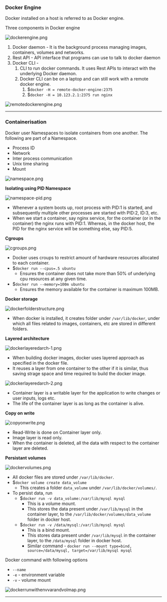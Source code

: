 
### Docker Engine

Docker installed on a host is referred to as Docker engine.


Three components in Docker engine

![dockerengine.png](Attachments/dockerengine.png)

1. Docker daemon - It is the background process managing images, containers, volumes and networks.
2. Rest API - API interface that programs can use to talk to docker daemon
3. Docker CLI - 
	1. CLI to run docker commands. It uses Rest APIs to interact with the underlying Docker daemon.
	2. Docker CLI can be on a laptop and can still work with a remote docker engine.
		1. $`docker -H = remote-docker-engine:2375`
		2. $`docker -H = 10.123.2.1:2375 run nginx`

![remotedockerengine.png](Attachments/remotedockerengine.png)



---


### Containerisation

Docker user Namespaces to isolate containers from one another. The following are part of a Namespace.
- Process ID
- Network
- Inter process communication
- Unix time sharing
- Mount

![namespace.png](Attachments/namespace.png)


**Isolating using PID Namespace**

![namespace-pid.png](Attachments/namespace-pid.png)

- Whenever a system boots up, root process with PID:1 is started, and subsequently multiple other processes are started with PID:2, ID:3, etc.
- When we start a container, say nginx service, for the container (or in the container) the nginx runs with PID:1. Whereas, in the docker host, the PID for the nginx service will be something else, say PID:5.

**Cgroups**

![cgroups.png](Attachments/cgroups.png)

- Docker uses croups to restrict amount of hardware resources allocated to each container.
- $`docker run --cpus=.5 ubuntu`
	- Ensures the container does not take more than 50% of underlying cpu resources at any given time.
- $`docker run --memory=100m ubuntu`
	- Ensures the memory available for the container is maximum 100MB.

**Docker storage**

![dockerfolderstructure.png](Attachments/dockerfolderstructure.png)

- When docker is installed, it creates folder under `/var/lib/docker`, under which all files related to images, containers, etc are stored in different folders.


**Layered architecture**

![dockerlayeredarch-1.png](Attachments/dockerlayeredarch-1.png)

- When building docker images, docker uses layered approach as specified in the docker file.
- It reuses a layer from one container to the other if it is similar, thus saving strage space and time required to build the docker image.

![dockerlayeredarch-2.png](Attachments/dockerlayeredarch-2.png)

- Container layer is a writable layer for the application to write changes or user inputs, logs etc.
- The life of the container layer is as long as the container is alive.

**Copy on write**

![copyonwrite.png](Attachments/copyonwrite.png)

- Read-Write is done on Container layer only.
- Image layer is read only.
- When the container is deleted, all the data with respect to the container layer are deleted.

**Persistant volumes**

![dockervolumes.png](Attachments/dockervolumes.png)

- All docker files are stored under `/var/lib/docker`.
- $`docker volume create data_volume`
	- This creates a folder `data_volume` under `/var/lib/docker/volumes/`.
- To persist data, run
	- $`docker run -v data_volume:/var/lib/mysql mysql`
		- This is a volume mount.
		- This stores the data present under `/var/lib/mysql` in the container layer, to the `/var/lib/docker/volumes/data_volume` folder in docker host.
	- $`docker run -v /data/mysql:/var/lib/mysql mysql`
		- This is a bind mount.
		- This stores data present under `/var/lib/mysql` in the container layer, to the `/data/mysql` folder in docker host.
		- Similar command - `docker run --mount type=bind, source=/data/mysql, target=/var/lib/mysql mysql`

Docker command with following options
- `--name`
- `-e` - environment variable
- `-v` - volume mount

![dockerrunwithenvvarandvolmap.png](Attachments/dockerrunwithenvvarandvolmap.png)


---
